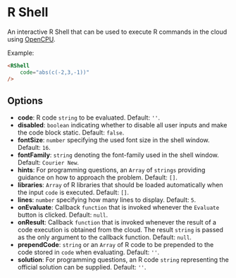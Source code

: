 # R Shell

An interactive R Shell that can be used to execute R commands in the cloud using [OpenCPU](https://www.opencpu.org/).

Example:

``` html
<RShell
    code="abs(c(-2,3,-1))"
/>
```

## Options

* __code__: R code `string` to be evaluated. Default: `''`.
* __disabled__: `boolean` indicating whether to disable all user inputs and make the code block static. Default: `false`.
* __fontSize__: `number` specifying the used font size in the shell window. Default: `16`.
* __fontFamily__: `string` denoting the font-family used in the shell window. Default: `Courier New`.
* __hints__: For programming questions, an `Array` of `strings` providing guidance on how to approach the problem. Default: `[]`.
* __libraries__: `Array` of R libraries that should be loaded automatically when the input `code` is executed. Default: `[]`.
* __lines__: `number` specifying how many lines to display. Default: `5`.
* __onEvaluate__: Callback `function` that is invoked whenever the `Evaluate` button is clicked. Default: `null`.
* __onResult__: Callback `function` that is invoked whenever the result of a code execution is obtained from the cloud. The result `string` is passed as the only argument to the callback function. Default: `null`.
* __prependCode__: `string` or an `Array` of R code to be prepended to the code stored in `code` when evaluating. Default: `''`.
* __solution__: For programming questions, an R code `string` representing the official solution can be supplied. Default: `''`.

